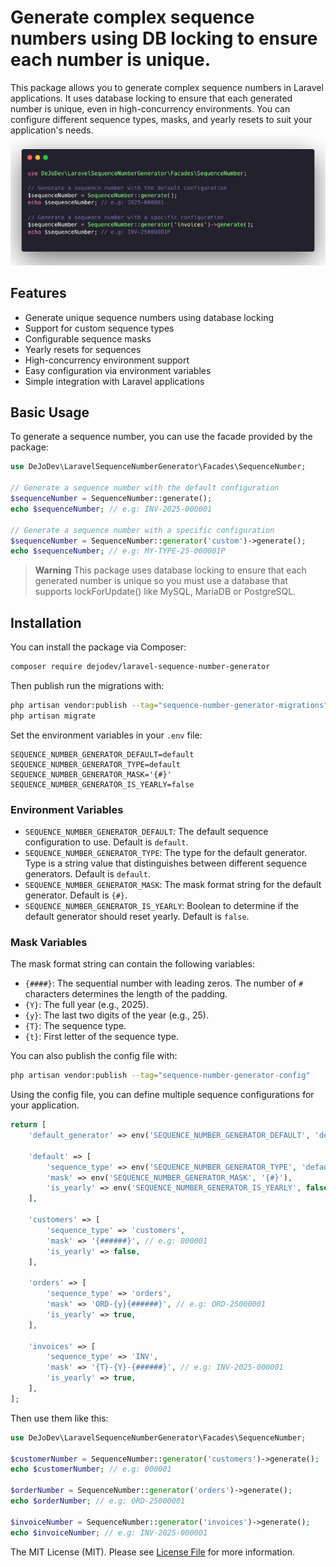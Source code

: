 # Generate complex sequence numbers using DB locking to ensure each number is unique.
This package allows you to generate complex sequence numbers in Laravel applications. 
It uses database locking to ensure that each generated number is unique, even in high-concurrency environments. 
You can configure different sequence types, masks, and yearly resets to suit your application's needs.
![Preview](img/preview.png)

## Features

- Generate unique sequence numbers using database locking
- Support for custom sequence types
- Configurable sequence masks
- Yearly resets for sequences
- High-concurrency environment support
- Easy configuration via environment variables
- Simple integration with Laravel applications

## Basic Usage

To generate a sequence number, you can use the facade provided by the package:

```php
use DeJoDev\LaravelSequenceNumberGenerator\Facades\SequenceNumber;

// Generate a sequence number with the default configuration
$sequenceNumber = SequenceNumber::generate();
echo $sequenceNumber; // e.g: INV-2025-000001 

// Generate a sequence number with a specific configuration
$sequenceNumber = SequenceNumber::generator('custom')->generate();
echo $sequenceNumber; // e.g: MY-TYPE-25-000001P
```

> **Warning** This package uses database locking to ensure that each generated number is unique so you must use a database that
supports lockForUpdate() like MySQL, MariaDB or PostgreSQL.

## Installation

You can install the package via Composer:
```bash
composer require dejodev/laravel-sequence-number-generator
```

Then publish run the migrations with:
```bash
php artisan vendor:publish --tag="sequence-number-generator-migrations"
php artisan migrate
```

Set the environment variables in your `.env` file:

```dotenv
SEQUENCE_NUMBER_GENERATOR_DEFAULT=default
SEQUENCE_NUMBER_GENERATOR_TYPE=default
SEQUENCE_NUMBER_GENERATOR_MASK='{#}'
SEQUENCE_NUMBER_GENERATOR_IS_YEARLY=false
```

### Environment Variables

- `SEQUENCE_NUMBER_GENERATOR_DEFAULT`: The default sequence configuration to use. Default is `default`.
- `SEQUENCE_NUMBER_GENERATOR_TYPE`: The type for the default generator. 
   Type is a string value that distinguishes between different sequence generators. Default is `default`.
- `SEQUENCE_NUMBER_GENERATOR_MASK`: The mask format string for the default generator. Default is `{#}`.
- `SEQUENCE_NUMBER_GENERATOR_IS_YEARLY`: Boolean to determine if the default generator should reset yearly. Default is `false`.

### Mask Variables

The mask format string can contain the following variables:

- `{####}`: The sequential number with leading zeros. The number of `#` characters determines the length of the padding.
- `{Y}`: The full year (e.g., 2025).
- `{y}`: The last two digits of the year (e.g., 25).
- `{T}`: The sequence type.
- `{t}`: First letter of the sequence type.

You can also publish the config file with:
```bash
php artisan vendor:publish --tag="sequence-number-generator-config"
```

Using the config file, you can define multiple sequence configurations for your application.
```php
return [
    'default_generator' => env('SEQUENCE_NUMBER_GENERATOR_DEFAULT', 'default'),

    'default' => [
        'sequence_type' => env('SEQUENCE_NUMBER_GENERATOR_TYPE', 'default'),
        'mask' => env('SEQUENCE_NUMBER_GENERATOR_MASK', '{#}'),
        'is_yearly' => env('SEQUENCE_NUMBER_GENERATOR_IS_YEARLY', false),
    ],
    
    'customers' => [
        'sequence_type' => 'customers',
        'mask' => '{######}', // e.g: 000001
        'is_yearly' => false,
    ],
    
    'orders' => [
        'sequence_type' => 'orders',
        'mask' => 'ORD-{y}{######}', // e.g: ORD-25000001
        'is_yearly' => true,
    ],
    
    'invoices' => [
        'sequence_type' => 'INV',
        'mask' => '{T}-{Y}-{######}', // e.g: INV-2025-000001
        'is_yearly' => true,
    ],
];
```
Then use them like this:
```php
use DeJoDev\LaravelSequenceNumberGenerator\Facades\SequenceNumber;

$customerNumber = SequenceNumber::generator('customers')->generate();
echo $customerNumber; // e.g: 000001

$orderNumber = SequenceNumber::generator('orders')->generate();
echo $orderNumber; // e.g: ORD-25000001

$invoiceNumber = SequenceNumber::generator('invoices')->generate();
echo $invoiceNumber; // e.g: INV-2025-000001
```

The MIT License (MIT). Please see [License File](LICENSE.md) for more information.
